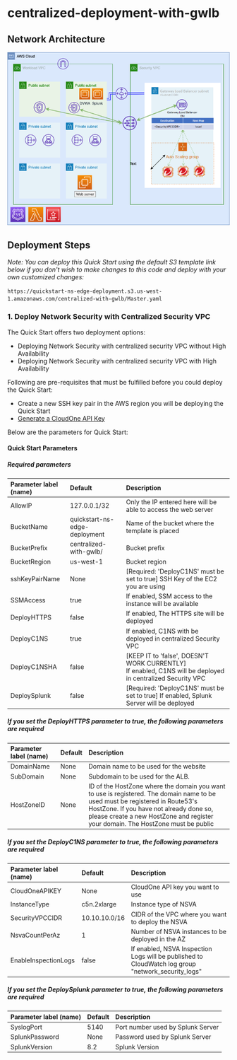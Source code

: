 # centralized-deployment-with-gwlb

## Network Architecture

<img src="docs/centralized-with-gwlb.png" name="Network Security Centralized with Gateway Load Balancer Deployment">

## Deployment Steps

*Note: You can deploy this Quick Start using the default S3 template link below if you don't wish to make changes to this code and deploy with your own customized changes:*

`https://quickstart-ns-edge-deployment.s3.us-west-1.amazonaws.com/centralized-with-gwlb/Master.yaml`
### 1. Deploy Network Security with Centralized Security VPC
The Quick Start offers two deployment options:

- Deploying Network Security with centralized security VPC without High Availability
- Deploying Network Security with centralized security VPC with High Availability

Following are pre-requisites that must be fulfilled before you could deploy the Quick Start:
- Create a new SSH key pair in the AWS region you will be deploying the Quick Start
- [Generate a CloudOne API Key](https://cloudone.trendmicro.com/docs/network-security/add_cloud_accounts_appliances/#generate-an-api-key)

Below are the parameters for Quick Start:
#### Quick Start Parameters

##### Required parameters
| Parameter label (name) | Default        | Description                                                    |
| :----------------------| :------------- | :------------------------------------------------------------- |
| AllowIP    | 127.0.0.1/32   | Only the IP entered here will be able to access the web server |
| BucketName | quickstart-ns-edge-deployment   | Name of the bucket where the template is placed |
| BucketPrefix    | centralized-with-gwlb/ | Bucket prefix |
| BucketRegion    | us-west-1| Bucket region |
| sshKeyPairName  | None| [Required: 'DeployC1NS' must be set to true] SSH Key of the EC2 you are using |
| SSMAccess    | true | If enabled, SSM access to the instance will be available |
| DeployHTTPS    | false | If enabled, The HTTPS site will be deployed |
| DeployC1NS    | true | If enabled, C1NS with be deployed in centralized Security VPC |
| DeployC1NSHA    | false | [KEEP IT to 'false', DOESN'T WORK CURRENTLY] If enabled, C1NS will be deployed in centralized Security VPC |
| DeploySplunk    | false | [Required: 'DeployC1NS' must be set to true] If enabled, Splunk Server will be deployed |

##### If you set the DeployHTTPS parameter to true, the following parameters are required
| Parameter label (name) | Default        | Description                                                    |
| :----------------------| :------------- | :------------------------------------------------------------- |
| DomainName    | None | Domain name to be used for the website |
| SubDomain    | None | Subdomain to be used for the ALB. |
| HostZoneID    | None | ID of the HostZone where the domain you want to use is registered. The domain name to be used must be registered in Route53's HostZone. If you have not already done so, please create a new HostZone and register your domain. The HostZone must be public |

##### If you set the DeployC1NS parameter to true, the following parameters are required
| Parameter label (name) | Default        | Description                                                    |
| :----------------------| :------------- | :------------------------------------------------------------- |
| CloudOneAPIKEY  | None | CloudOne API key you want to use |
| InstanceType  | c5n.2xlarge | Instance type of NSVA |
| SecurityVPCCIDR | 10.10.10.0/16 | CIDR of the VPC where you want to deploy the NSVA |
| NsvaCountPerAz  | 1 | Number of NSVA instances to be deployed in the AZ |
| EnableInspectionLogs  | false | If enabled, NSVA Inspection Logs will be published to CloudWatch log group "network_security_logs" |

##### If you set the DeploySplunk parameter to true, the following parameters are required
| Parameter label (name) | Default        | Description                                                    |
| :----------------------| :------------- | :------------------------------------------------------------- |
| SyslogPort  | 5140 | Port number used by Splunk Server |
| SplunkPassword  | None | Password used by Splunk Server |
| SplunkVersion  | 8.2 | Splunk Version |